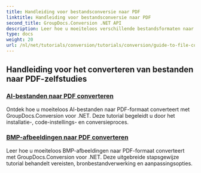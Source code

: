 ```yaml
---
title: Handleiding voor bestandsconversie naar PDF
linktitle: Handleiding voor bestandsconversie naar PDF
second_title: GroupDocs.Conversion .NET API
description: Leer hoe u moeiteloos verschillende bestandsformaten naar PDF converteert met GroupDocs.Conversion voor .NET. Deze stapsgewijze tutorial behandelt alles van het instellen van de bibliotheek tot het uitvoeren van naadloze bestandstransformaties.
type: docs
weight: 20
url: /nl/net/tutorials/conversion/tutorials/conversion/guide-to-file-conversion-to-pdf/
---
```


## Handleiding voor het converteren van bestanden naar PDF-zelfstudies
### [AI-bestanden naar PDF converteren](./converting-ai-to-pdf/)
Ontdek hoe u moeiteloos AI-bestanden naar PDF-formaat converteert met GroupDocs.Conversion voor .NET. Deze tutorial begeleidt u door het installatie-, code-instellings- en conversieproces.
### [BMP-afbeeldingen naar PDF converteren](./converting-bmp-to-pdf/)
Leer hoe u moeiteloos BMP-afbeeldingen naar PDF-formaat converteert met GroupDocs.Conversion voor .NET. Deze uitgebreide stapsgewijze tutorial behandelt vereisten, bronbestandverwerking en aanpassingsopties.